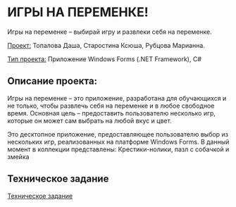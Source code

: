 # ИГРЫ НА ПЕРЕМЕНКЕ!

Игры на переменке – выбирай игру и развлеки себя на переменке.

<ins>Проект:</ins> Топалова Даша, Старостина Ксюша, Рубцова Марианна.

<ins>Тип проекта:</ins> Приложение Windows Forms (.NET Framework), C#

## Описание проекта:
Игры на переменке – это приложение, разработана для обучающихся и не только, чтобы развлечь себя на переменке и в любое свободное время. 
Основная цель – предоставить пользователю несколько игр, которые он может сам выбрать на любой вкус и цвет. 

Это десктопное приложение, предоставляющее пользователю выбор из нескольких игр, реализованных на платформе Windows Forms. В данный момент в коллекции представлены: Крестики-нолики, пазл с собачкой и змейка

## Техническое задание
[Техническое задание](TZ.md)
